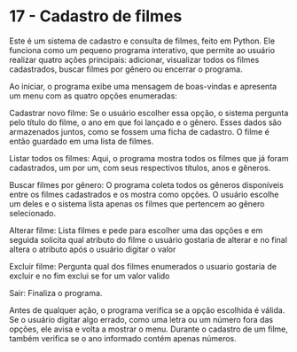 # 17 - Cadastro de filmes

Este é um sistema de cadastro e consulta de filmes, feito em Python. Ele funciona como um pequeno programa interativo, que permite ao usuário realizar quatro ações principais: adicionar, visualizar todos os filmes cadastrados, buscar filmes por gênero ou encerrar o programa.

Ao iniciar, o programa exibe uma mensagem de boas-vindas e apresenta um menu com as quatro opções enumeradas:

Cadastrar novo filme: Se o usuário escolher essa opção, o sistema pergunta pelo título do filme, o ano em que foi lançado e o gênero. Esses dados são armazenados juntos, como se fossem uma ficha de cadastro. O filme é então guardado em uma lista de filmes.

Listar todos os filmes: Aqui, o programa mostra todos os filmes que já foram cadastrados, um por um, com seus respectivos títulos, anos e gêneros.

Buscar filmes por gênero: O programa coleta todos os gêneros disponíveis entre os filmes cadastrados e os mostra como opções. O usuário escolhe um deles e o sistema lista apenas os filmes que pertencem ao gênero selecionado.

Alterar filme: Lista filmes e pede para escolher uma das opções e em seguida solicita qual atributo do filme o usuário gostaria de alterar e no final altera o atributo após o usuário digitar o valor

Excluir filme: Pergunta qual dos filmes enumerados o usuario gostaria de excluir e no fim exclui se for um valor valido

Sair: Finaliza o programa.

Antes de qualquer ação, o programa verifica se a opção escolhida é válida. Se o usuário digitar algo errado, como uma letra ou um número fora das opções, ele avisa e volta a mostrar o menu. Durante o cadastro de um filme, também verifica se o ano informado contém apenas números.